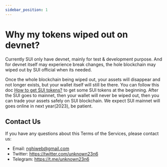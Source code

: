 ```yaml
---
sidebar_position: 1
---
```


# Why my tokens wiped out on devnet?

Currently SUI only have devnet, mainly for test & development purpose. And for devnet itself may experience break changes, the hole blockchain may wiped out by SUI official when its needed.

Once the whole blockchain being wiped out, your assets will disappear and not longer exists, but your wallet itself will still be there. You can follow this doc [How to get SUI tokens?](../sui/how-to-get-sui-tokens) to get some SUI tokens at the beginning.
After the SUI goes to mainnet, then your wallet will never be wiped out, then you can trade your assets safely on SUI blockchain. We expect SUI mainnet will goes online in next year(2023), be patient.

## Contact Us

If you have any questions about this Terms of the Services, please contact us:

- Email: <nghiweb@gmail.com>
- Twitter: <https://twitter.com/unknown23n6>
- Telegram: <https://t.me/unknown23n6>
